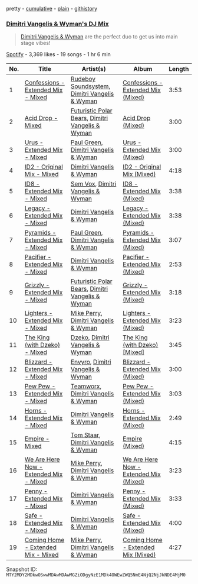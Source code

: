pretty - [cumulative](/playlists/cumulative/37i9dQZF1DX3JjRskvOCSF.md) - [plain](/playlists/plain/37i9dQZF1DX3JjRskvOCSF) - [githistory](https://github.githistory.xyz/mackorone/spotify-playlist-archive/blob/main/playlists/plain/37i9dQZF1DX3JjRskvOCSF)

### [Dimitri Vangelis & Wyman's DJ Mix](https://open.spotify.com/playlist/37i9dQZF1DX3JjRskvOCSF)

> <a href=“spotify:artist:10hGPIDZi33LRaYRIq3Bh4”>Dimitri Vangelis & Wyman</a> are the perfect duo to get us into main stage vibes!

[Spotify](https://open.spotify.com/user/spotify) - 3,369 likes - 19 songs - 1 hr 6 min

| No. | Title | Artist(s) | Album | Length |
|---|---|---|---|---|
| 1 | [Confessions \- Extended Mix \- Mixed](https://open.spotify.com/track/477HxhF1F4ohQMveNqAUq3) | [Rudeboy Soundsystem](https://open.spotify.com/artist/3ixpec4BuAYZfKhj1VvRQP), [Dimitri Vangelis & Wyman](https://open.spotify.com/artist/10hGPIDZi33LRaYRIq3Bh4) | [Confessions \- Extended Mix \(Mixed\)](https://open.spotify.com/album/4Jp0xrFo87ah9bJxQ2Ddp4) | 3:53 |
| 2 | [Acid Drop \- Mixed](https://open.spotify.com/track/4izdpdPq7HaBIbXj89qeej) | [Futuristic Polar Bears](https://open.spotify.com/artist/47v4vGA1qCl7hyevSkpRM7), [Dimitri Vangelis & Wyman](https://open.spotify.com/artist/10hGPIDZi33LRaYRIq3Bh4) | [Acid Drop \(Mixed\)](https://open.spotify.com/album/7Ab4GS5WjQ7MqGMYvEa22l) | 3:00 |
| 3 | [Urus \- Extended Mix \- Mixed](https://open.spotify.com/track/1PEIWcrouqlB400t6Mrqg6) | [Paul Green](https://open.spotify.com/artist/6p2zBJ9FLbiQQLS0HYdtb3), [Dimitri Vangelis & Wyman](https://open.spotify.com/artist/10hGPIDZi33LRaYRIq3Bh4) | [Urus \- Extended Mix \(Mixed\)](https://open.spotify.com/album/2soZM1l1vfHvGAhwyWBHXW) | 3:00 |
| 4 | [ID2 \- Original Mix \- Mixed](https://open.spotify.com/track/5V28sda3kTK1c8byPsMW41) | [Dimitri Vangelis & Wyman](https://open.spotify.com/artist/10hGPIDZi33LRaYRIq3Bh4) | [ID2 \- Original Mix \(Mixed\)](https://open.spotify.com/album/6ekyBRmJ478jEESNo2ZQdC) | 4:18 |
| 5 | [ID8 \- Extended Mix \- Mixed](https://open.spotify.com/track/1ndaek6dCCCIWO41GMYUfE) | [Sem Vox](https://open.spotify.com/artist/4j6FBtbchyfFhBrCw9eT45), [Dimitri Vangelis & Wyman](https://open.spotify.com/artist/10hGPIDZi33LRaYRIq3Bh4) | [ID8 \- Extended Mix \(Mixed\)](https://open.spotify.com/album/1VkrInYjO8jSqoTy6dtJ9N) | 3:38 |
| 6 | [Legacy \- Extended Mix \- Mixed](https://open.spotify.com/track/5A4GtGs1RrnQPAnEp5uHxp) | [Dimitri Vangelis & Wyman](https://open.spotify.com/artist/10hGPIDZi33LRaYRIq3Bh4) | [Legacy \- Extended Mix \(Mixed\)](https://open.spotify.com/album/3Ir1yS4u3O7bAU6hTzVojn) | 3:38 |
| 7 | [Pyramids \- Extended Mix \- Mixed](https://open.spotify.com/track/6FrelyNi1bNq9b4dqbqhEm) | [Paul Green](https://open.spotify.com/artist/6p2zBJ9FLbiQQLS0HYdtb3), [Dimitri Vangelis & Wyman](https://open.spotify.com/artist/10hGPIDZi33LRaYRIq3Bh4) | [Pyramids \- Extended Mix \(Mixed\)](https://open.spotify.com/album/5ZaudNeeIejdMZ5FhKIpYt) | 3:07 |
| 8 | [Pacifier \- Extended Mix \- Mixed](https://open.spotify.com/track/4rGOeRT4GytQZAH00rCyrn) | [Dimitri Vangelis & Wyman](https://open.spotify.com/artist/10hGPIDZi33LRaYRIq3Bh4) | [Pacifier \- Extended Mix \(Mixed\)](https://open.spotify.com/album/2OcYumjAymY2lqDqehl8of) | 2:53 |
| 9 | [Grizzly \- Extended Mix \- Mixed](https://open.spotify.com/track/6MatDeNhim32osX8mmgD0P) | [Futuristic Polar Bears](https://open.spotify.com/artist/47v4vGA1qCl7hyevSkpRM7), [Dimitri Vangelis & Wyman](https://open.spotify.com/artist/10hGPIDZi33LRaYRIq3Bh4) | [Grizzly \- Extended Mix \(Mixed\)](https://open.spotify.com/album/2zsdKIj8LlzplqsgO0jED8) | 3:18 |
| 10 | [Lighters \- Extended Mix \- Mixed](https://open.spotify.com/track/12aFUsiyQRXrOlewIkg15b) | [Mike Perry](https://open.spotify.com/artist/6lB8vOoI4DRrrVxXwuV19c), [Dimitri Vangelis & Wyman](https://open.spotify.com/artist/10hGPIDZi33LRaYRIq3Bh4) | [Lighters \- Extended Mix \(Mixed\)](https://open.spotify.com/album/2ZoVMgcBJCGpYYwJNDVY4k) | 3:23 |
| 11 | [The King \(with Dzeko\) \- Mixed](https://open.spotify.com/track/33zFSQuzqBpmTG0sX9xIAh) | [Dzeko](https://open.spotify.com/artist/5vQfv3s2Z2SRdPZKr82ABw), [Dimitri Vangelis & Wyman](https://open.spotify.com/artist/10hGPIDZi33LRaYRIq3Bh4) | [The King \(with Dzeko\) \[Mixed\]](https://open.spotify.com/album/2GgPKrPg1Gu8MjzYinMEDW) | 3:45 |
| 12 | [Blizzard \- Extended Mix \- Mixed](https://open.spotify.com/track/2BCPObvB1lM8QHiwP4eozy) | [Envyro](https://open.spotify.com/artist/5lxDBvdzaRQ5I3P2fKzxRy), [Dimitri Vangelis & Wyman](https://open.spotify.com/artist/10hGPIDZi33LRaYRIq3Bh4) | [Blizzard \- Extended Mix \(Mixed\)](https://open.spotify.com/album/1wYPonnud3Q4UJtNVTcyfd) | 3:00 |
| 13 | [Pew Pew \- Extended Mix \- Mixed](https://open.spotify.com/track/5zKagpG6dohmyhbSeEPXYt) | [Teamworx](https://open.spotify.com/artist/5AVL4JohmPpJASDshyUzQj), [Dimitri Vangelis & Wyman](https://open.spotify.com/artist/10hGPIDZi33LRaYRIq3Bh4) | [Pew Pew \- Extended Mix \(Mixed\)](https://open.spotify.com/album/2rhS8hdtsyuzi2a3d6ZXEo) | 3:03 |
| 14 | [Horns \- Extended Mix \- Mixed](https://open.spotify.com/track/3WfAeL6cHXlvBBFsgV3r9i) | [Dimitri Vangelis & Wyman](https://open.spotify.com/artist/10hGPIDZi33LRaYRIq3Bh4) | [Horns \- Extended Mix \(Mixed\)](https://open.spotify.com/album/3pGbjtkox2a92mswao6EoG) | 2:49 |
| 15 | [Empire \- Mixed](https://open.spotify.com/track/094OiNYarfvrTscmSCR2Db) | [Tom Staar](https://open.spotify.com/artist/0iSYvHKAdhWVdZkS1PYK3u), [Dimitri Vangelis & Wyman](https://open.spotify.com/artist/10hGPIDZi33LRaYRIq3Bh4) | [Empire \(Mixed\)](https://open.spotify.com/album/7BhQ3D4P3XCJvEmmHtV3ks) | 4:15 |
| 16 | [We Are Here Now \- Extended Mix \- Mixed](https://open.spotify.com/track/1xXHUb5LaejtnsGs6RDAdM) | [Mike Perry](https://open.spotify.com/artist/6lB8vOoI4DRrrVxXwuV19c), [Dimitri Vangelis & Wyman](https://open.spotify.com/artist/10hGPIDZi33LRaYRIq3Bh4) | [We Are Here Now \- Extended Mix \(Mixed\)](https://open.spotify.com/album/4JoSj0YLt5RYH3xymfwyrb) | 3:23 |
| 17 | [Penny \- Extended Mix \- Mixed](https://open.spotify.com/track/259s5US197Beo8BYn2Uvjj) | [Dimitri Vangelis & Wyman](https://open.spotify.com/artist/10hGPIDZi33LRaYRIq3Bh4) | [Penny \- Extended Mix \(Mixed\)](https://open.spotify.com/album/6AaV9bHw3UtKaToWksACMY) | 3:33 |
| 18 | [Safe \- Extended Mix \- Mixed](https://open.spotify.com/track/1sevDYfZAqrGJCKNiGVx6o) | [Dimitri Vangelis & Wyman](https://open.spotify.com/artist/10hGPIDZi33LRaYRIq3Bh4) | [Safe \- Extended Mix \(Mixed\)](https://open.spotify.com/album/7zkuGbHC89mNYEpcmUppKN) | 4:00 |
| 19 | [Coming Home \- Extended Mix \- Mixed](https://open.spotify.com/track/4tHLBA2og5370qS6YbC84m) | [Mike Perry](https://open.spotify.com/artist/6lB8vOoI4DRrrVxXwuV19c), [Dimitri Vangelis & Wyman](https://open.spotify.com/artist/10hGPIDZi33LRaYRIq3Bh4) | [Coming Home \- Extended Mix \(Mixed\)](https://open.spotify.com/album/1U1QEPUvMF7Ejf05Det8il) | 4:27 |

Snapshot ID: `MTY2MDY2MDkwOSwwMDAwMDAwMGZiODgyNzE1MDk4OWEwZWQ5NmE4NjQ2NjJkNDE4MjM0`
